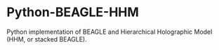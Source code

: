 # Python-BEAGLE-HHM
Python implementation of BEAGLE and Hierarchical Holographic Model (HHM, or stacked BEAGLE).
